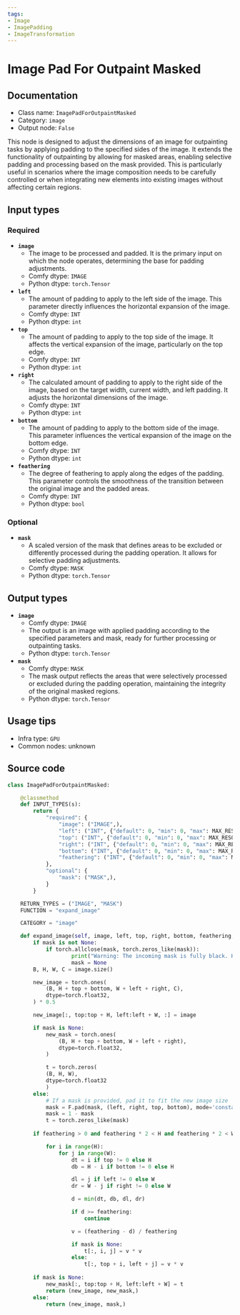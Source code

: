```yaml
---
tags:
- Image
- ImagePadding
- ImageTransformation
---
```


# Image Pad For Outpaint Masked
## Documentation
- Class name: `ImagePadForOutpaintMasked`
- Category: `image`
- Output node: `False`

This node is designed to adjust the dimensions of an image for outpainting tasks by applying padding to the specified sides of the image. It extends the functionality of outpainting by allowing for masked areas, enabling selective padding and processing based on the mask provided. This is particularly useful in scenarios where the image composition needs to be carefully controlled or when integrating new elements into existing images without affecting certain regions.
## Input types
### Required
- **`image`**
    - The image to be processed and padded. It is the primary input on which the node operates, determining the base for padding adjustments.
    - Comfy dtype: `IMAGE`
    - Python dtype: `torch.Tensor`
- **`left`**
    - The amount of padding to apply to the left side of the image. This parameter directly influences the horizontal expansion of the image.
    - Comfy dtype: `INT`
    - Python dtype: `int`
- **`top`**
    - The amount of padding to apply to the top side of the image. It affects the vertical expansion of the image, particularly on the top edge.
    - Comfy dtype: `INT`
    - Python dtype: `int`
- **`right`**
    - The calculated amount of padding to apply to the right side of the image, based on the target width, current width, and left padding. It adjusts the horizontal dimensions of the image.
    - Comfy dtype: `INT`
    - Python dtype: `int`
- **`bottom`**
    - The amount of padding to apply to the bottom side of the image. This parameter influences the vertical expansion of the image on the bottom edge.
    - Comfy dtype: `INT`
    - Python dtype: `int`
- **`feathering`**
    - The degree of feathering to apply along the edges of the padding. This parameter controls the smoothness of the transition between the original image and the padded areas.
    - Comfy dtype: `INT`
    - Python dtype: `bool`
### Optional
- **`mask`**
    - A scaled version of the mask that defines areas to be excluded or differently processed during the padding operation. It allows for selective padding adjustments.
    - Comfy dtype: `MASK`
    - Python dtype: `torch.Tensor`
## Output types
- **`image`**
    - Comfy dtype: `IMAGE`
    - The output is an image with applied padding according to the specified parameters and mask, ready for further processing or outpainting tasks.
    - Python dtype: `torch.Tensor`
- **`mask`**
    - Comfy dtype: `MASK`
    - The mask output reflects the areas that were selectively processed or excluded during the padding operation, maintaining the integrity of the original masked regions.
    - Python dtype: `torch.Tensor`
## Usage tips
- Infra type: `GPU`
- Common nodes: unknown


## Source code
```python
class ImagePadForOutpaintMasked:

    @classmethod
    def INPUT_TYPES(s):
        return {
            "required": {
                "image": ("IMAGE",),
                "left": ("INT", {"default": 0, "min": 0, "max": MAX_RESOLUTION, "step": 8}),
                "top": ("INT", {"default": 0, "min": 0, "max": MAX_RESOLUTION, "step": 8}),
                "right": ("INT", {"default": 0, "min": 0, "max": MAX_RESOLUTION, "step": 8}),
                "bottom": ("INT", {"default": 0, "min": 0, "max": MAX_RESOLUTION, "step": 8}),
                "feathering": ("INT", {"default": 0, "min": 0, "max": MAX_RESOLUTION, "step": 1}),
            },
            "optional": {
                "mask": ("MASK",),
            }
        }

    RETURN_TYPES = ("IMAGE", "MASK")
    FUNCTION = "expand_image"

    CATEGORY = "image"

    def expand_image(self, image, left, top, right, bottom, feathering, mask=None):
        if mask is not None:
            if torch.allclose(mask, torch.zeros_like(mask)):
                    print("Warning: The incoming mask is fully black. Handling it as None.")
                    mask = None
        B, H, W, C = image.size()

        new_image = torch.ones(
            (B, H + top + bottom, W + left + right, C),
            dtype=torch.float32,
        ) * 0.5

        new_image[:, top:top + H, left:left + W, :] = image

        if mask is None:
            new_mask = torch.ones(
                (B, H + top + bottom, W + left + right),
                dtype=torch.float32,
            )

            t = torch.zeros(
            (B, H, W),
            dtype=torch.float32
            )
        else:
            # If a mask is provided, pad it to fit the new image size
            mask = F.pad(mask, (left, right, top, bottom), mode='constant', value=0)
            mask = 1 - mask
            t = torch.zeros_like(mask)
        
        if feathering > 0 and feathering * 2 < H and feathering * 2 < W:

            for i in range(H):
                for j in range(W):
                    dt = i if top != 0 else H
                    db = H - i if bottom != 0 else H

                    dl = j if left != 0 else W
                    dr = W - j if right != 0 else W

                    d = min(dt, db, dl, dr)

                    if d >= feathering:
                        continue

                    v = (feathering - d) / feathering

                    if mask is None:
                        t[:, i, j] = v * v
                    else:
                        t[:, top + i, left + j] = v * v
        
        if mask is None:
            new_mask[:, top:top + H, left:left + W] = t
            return (new_image, new_mask,)
        else:
            return (new_image, mask,)

```
